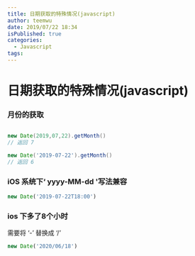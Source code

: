 ```yaml
---
title: 日期获取的特殊情况(javascript)
author: teemwu
date: 2019/07/22 18:34
isPublished: true
categories:
  - Javascript
tags:
---
```


# 日期获取的特殊情况(javascript)

### 月份的获取
```groovy javascript

new Date(2019,07,22).getMonth()
// 返回 7

new Date('2019-07-22').getMonth()
// 返回 6


```

### iOS 系统下‘ yyyy-MM-dd '写法兼容
```javascript
new Date('2019-07-22T18:00')
```

### ios 下多了8个小时
需要将 ‘-’ 替换成 ‘/’
```javascript
new Date('2020/06/18')
```